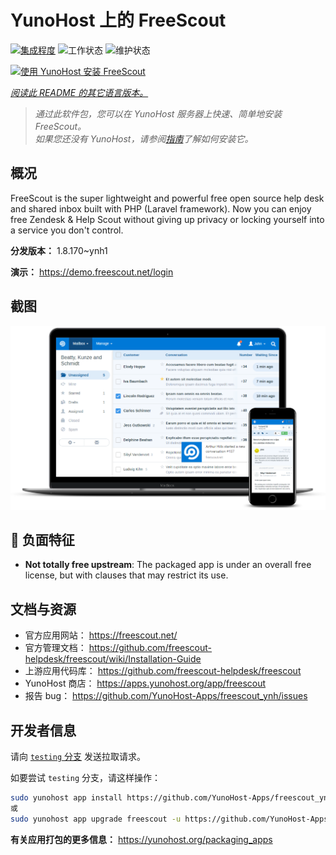 <!--
注意：此 README 由 <https://github.com/YunoHost/apps/tree/master/tools/readme_generator> 自动生成
请勿手动编辑。
-->

# YunoHost 上的 FreeScout

[![集成程度](https://apps.yunohost.org/badge/integration/freescout)](https://ci-apps.yunohost.org/ci/apps/freescout/)
![工作状态](https://apps.yunohost.org/badge/state/freescout)
![维护状态](https://apps.yunohost.org/badge/maintained/freescout)

[![使用 YunoHost 安装 FreeScout](https://install-app.yunohost.org/install-with-yunohost.svg)](https://install-app.yunohost.org/?app=freescout)

*[阅读此 README 的其它语言版本。](./ALL_README.md)*

> *通过此软件包，您可以在 YunoHost 服务器上快速、简单地安装 FreeScout。*  
> *如果您还没有 YunoHost，请参阅[指南](https://yunohost.org/install)了解如何安装它。*

## 概况

FreeScout is the super lightweight and powerful free open source help desk and shared inbox built with PHP (Laravel framework). Now you can enjoy free Zendesk & Help Scout without giving up privacy or locking yourself into a service you don't control.

**分发版本：** 1.8.170~ynh1

**演示：** <https://demo.freescout.net/login>

## 截图

![FreeScout 的截图](./doc/screenshots/screenshot.png)

## :red_circle: 负面特征

- **Not totally free upstream**: The packaged app is under an overall free license, but with clauses that may restrict its use.

## 文档与资源

- 官方应用网站： <https://freescout.net/>
- 官方管理文档： <https://github.com/freescout-helpdesk/freescout/wiki/Installation-Guide>
- 上游应用代码库： <https://github.com/freescout-helpdesk/freescout>
- YunoHost 商店： <https://apps.yunohost.org/app/freescout>
- 报告 bug： <https://github.com/YunoHost-Apps/freescout_ynh/issues>

## 开发者信息

请向 [`testing` 分支](https://github.com/YunoHost-Apps/freescout_ynh/tree/testing) 发送拉取请求。

如要尝试 `testing` 分支，请这样操作：

```bash
sudo yunohost app install https://github.com/YunoHost-Apps/freescout_ynh/tree/testing --debug
或
sudo yunohost app upgrade freescout -u https://github.com/YunoHost-Apps/freescout_ynh/tree/testing --debug
```

**有关应用打包的更多信息：** <https://yunohost.org/packaging_apps>
